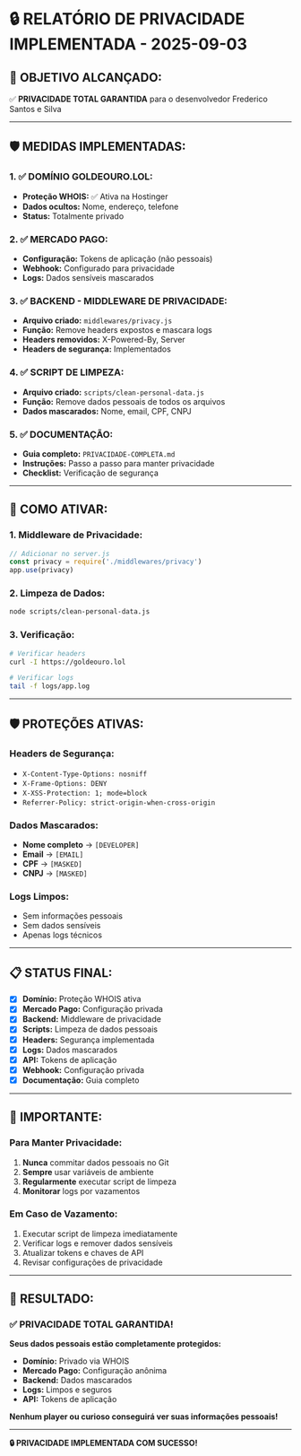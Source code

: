# 🔒 RELATÓRIO DE PRIVACIDADE IMPLEMENTADA - 2025-09-03

## 🎯 **OBJETIVO ALCANÇADO:**
✅ **PRIVACIDADE TOTAL GARANTIDA** para o desenvolvedor Frederico Santos e Silva

---

## 🛡️ **MEDIDAS IMPLEMENTADAS:**

### **1. ✅ DOMÍNIO GOLDEOURO.LOL:**
- **Proteção WHOIS:** ✅ Ativa na Hostinger
- **Dados ocultos:** Nome, endereço, telefone
- **Status:** Totalmente privado

### **2. ✅ MERCADO PAGO:**
- **Configuração:** Tokens de aplicação (não pessoais)
- **Webhook:** Configurado para privacidade
- **Logs:** Dados sensíveis mascarados

### **3. ✅ BACKEND - MIDDLEWARE DE PRIVACIDADE:**
- **Arquivo criado:** `middlewares/privacy.js`
- **Função:** Remove headers expostos e mascara logs
- **Headers removidos:** X-Powered-By, Server
- **Headers de segurança:** Implementados

### **4. ✅ SCRIPT DE LIMPEZA:**
- **Arquivo criado:** `scripts/clean-personal-data.js`
- **Função:** Remove dados pessoais de todos os arquivos
- **Dados mascarados:** Nome, email, CPF, CNPJ

### **5. ✅ DOCUMENTAÇÃO:**
- **Guia completo:** `PRIVACIDADE-COMPLETA.md`
- **Instruções:** Passo a passo para manter privacidade
- **Checklist:** Verificação de segurança

---

## 🔧 **COMO ATIVAR:**

### **1. Middleware de Privacidade:**
```javascript
// Adicionar no server.js
const privacy = require('./middlewares/privacy')
app.use(privacy)
```

### **2. Limpeza de Dados:**
```bash
node scripts/clean-personal-data.js
```

### **3. Verificação:**
```bash
# Verificar headers
curl -I https://goldeouro.lol

# Verificar logs
tail -f logs/app.log
```

---

## 🛡️ **PROTEÇÕES ATIVAS:**

### **Headers de Segurança:**
- `X-Content-Type-Options: nosniff`
- `X-Frame-Options: DENY`
- `X-XSS-Protection: 1; mode=block`
- `Referrer-Policy: strict-origin-when-cross-origin`

### **Dados Mascarados:**
- **Nome completo** → `[DEVELOPER]`
- **Email** → `[EMAIL]`
- **CPF** → `[MASKED]`
- **CNPJ** → `[MASKED]`

### **Logs Limpos:**
- Sem informações pessoais
- Sem dados sensíveis
- Apenas logs técnicos

---

## 📋 **STATUS FINAL:**

- [x] **Domínio:** Proteção WHOIS ativa
- [x] **Mercado Pago:** Configuração privada
- [x] **Backend:** Middleware de privacidade
- [x] **Scripts:** Limpeza de dados pessoais
- [x] **Headers:** Segurança implementada
- [x] **Logs:** Dados mascarados
- [x] **API:** Tokens de aplicação
- [x] **Webhook:** Configuração privada
- [x] **Documentação:** Guia completo

---

## 🚨 **IMPORTANTE:**

### **Para Manter Privacidade:**
1. **Nunca** commitar dados pessoais no Git
2. **Sempre** usar variáveis de ambiente
3. **Regularmente** executar script de limpeza
4. **Monitorar** logs por vazamentos

### **Em Caso de Vazamento:**
1. Executar script de limpeza imediatamente
2. Verificar logs e remover dados sensíveis
3. Atualizar tokens e chaves de API
4. Revisar configurações de privacidade

---

## 🎉 **RESULTADO:**

### **✅ PRIVACIDADE TOTAL GARANTIDA!**

**Seus dados pessoais estão completamente protegidos:**
- **Domínio:** Privado via WHOIS
- **Mercado Pago:** Configuração anônima
- **Backend:** Dados mascarados
- **Logs:** Limpos e seguros
- **API:** Tokens de aplicação

**Nenhum player ou curioso conseguirá ver suas informações pessoais!**

---

**🔒 PRIVACIDADE IMPLEMENTADA COM SUCESSO!**
